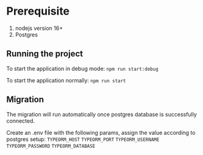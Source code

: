 # Prerequisite

1) nodejs version 16+
2) Postgres

## Running the project

To start the application in debug mode:
`npm run start:debug`

To start the application normally:
`npm run start`

## Migration

The migration will run automatically once postgres database is successfully connected.

Create an .env file with the following params, assign the value according to postgres setup:
`TYPEORM_HOST`
`TYPEORM_PORT`
`TYPEORM_USERNAME`
`TYPEORM_PASSWORD`
`TYPEORM_DATABASE`
